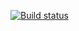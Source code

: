 [![Build status](https://ci.appveyor.com/api/projects/status/cwy4cp4cx4r6601y?svg=true)](https://ci.appveyor.com/project/SSKulikov/promises)